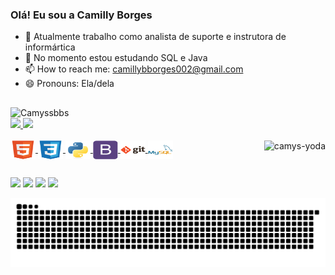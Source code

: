 ### Olá! Eu sou a Camilly Borges 
- 🔭 Atualmente trabalho como analista de suporte e instrutora de informártica
- 🌱 No momento estou estudando SQL e Java
- 📫 How to reach me: camillybborges002@gmail.com
- 😄 Pronouns: Ela/dela
##

<img src="https://komarev.com/ghpvc/?username=Camyssbbs&color=green" alt="Camyssbbs" />
 <div>
  <a href="https://github.com/Camyssbbs">
  <img height="148px" src="https://github-readme-stats.vercel.app/api?username=Camyssbbs&show_icons=true&theme=dracula&include_all_commits=true&count_private=true"/>
  <img height="1px" src="https://github-readme-stats.vercel.app/api/top-langs/?username=Camyssbbs&layout=compact&langs_count=7&theme=dracula"/>
</div>
<div style="display: inline_block"><br>
  <img align="center" alt="camys-HTML" height="30" width="40" src="https://raw.githubusercontent.com/devicons/devicon/master/icons/html5/html5-original.svg">
  <img align="center" alt="camys-CSS" height="30" width="40" src="https://raw.githubusercontent.com/devicons/devicon/master/icons/css3/css3-original.svg">
  <img align="center" alt="camys-Python" height="30" width="40" src="https://raw.githubusercontent.com/devicons/devicon/master/icons/python/python-original.svg">
    <img align="center" alt="camys-Python" height="30" width="40" src="https://raw.githubusercontent.com/devicons/devicon/master/icons/bootstrap/bootstrap-plain.svg">
    <img align="center" alt="camys-Python" height="30" width="40" src="https://raw.githubusercontent.com/devicons/devicon/master/icons/git/git-original-wordmark.svg">
    <img align="center" alt="camys-Python" height="30" width="40" src="https://raw.githubusercontent.com/devicons/devicon/master/icons/mysql/mysql-original-wordmark.svg">
  <img align="right" alt="camys-yoda" src="https://media.discordapp.net/attachments/784575854117781504/871145216718024744/picasion.com_af6865b2032f64fe40fb62a9c36d694a.gif">
</div>
  
  ##
  
  <div> 
  <a href="https://instagram.com/camys.bbs" target="_blank"><img src="https://img.shields.io/badge/-Instagram-%23E4405F?style=for-the-badge&logo=instagram&logoColor=white" target="_blank"></a>
 <a href="https://discord.gg/956YgYPY" target="_blank"><img src="https://img.shields.io/badge/Discord-7289DA?style=for-the-badge&logo=discord&logoColor=white" target="_blank"></a> 
  <a href = "camillybborges002@gmail.com"><img src="https://img.shields.io/badge/-Gmail-%23333?style=for-the-badge&logo=gmail&logoColor=white" target="_blank"></a>
  <a href="https://www.linkedin.com/in/camilly-borges-b93854207/" target="_blank"><img src="https://img.shields.io/badge/-LinkedIn-%230077B5?style=for-the-badge&logo=linkedin&logoColor=white" target="_blank"></a> 
 
  ![Snake animation](https://github.com/Camyssbbs/Camyssbbs/blob/output/github-contribution-grid-snake.svg)
 
</div>
